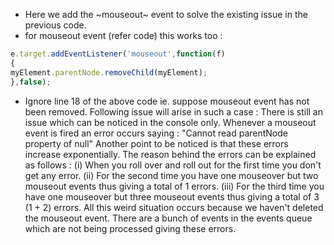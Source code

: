* Here we add the ~mouseout~ event to solve the existing issue in the previous code.
* for mouseout event (refer code) this works too : 
~~~ javascript
e.target.addEventListener('mouseout',function(f)
{
myElement.parentNode.removeChild(myElement);
},false);
~~~
* Ignore line 18 of the above code ie. suppose mouseout event has not been removed. Following issue will arise in such a case : 
There is still an issue which can be noticed in the console only.
Whenever a mouseout event is fired an error occurs saying : "Cannot read parentNode property of null"
Another point to be noticed is that these errors increase exponentially.
The reason behind the errors can be explained as follows : 
 (i) When you roll over and roll out for the first time you don't get any error.
 (ii) For the second time you have one mouseover but two mouseout events thus giving a total of 1 errors.
 (iii) For the third time you have one mouseover but three mouseout events thus giving a total of 3 (1 + 2) errors.
 All this weird situation occurs because we haven't deleted the mouseout event. There are a bunch of events in the events queue which are not being processed giving these errors.